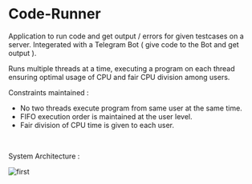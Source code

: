 # Code-Runner

Application to run code and get output / errors for given testcases on a server.
Integerated with a Telegram Bot ( give code to the Bot and get output ).

Runs multiple threads at a time, executing a program on each thread ensuring optimal usage of CPU and fair CPU division among users.

Constraints maintained : 
- No two threads execute program from same user at the same time.
- FIFO execution order is maintained at the user level.
- Fair division of CPU time is given to each user.
<br>

System Architecture : 

![first](https://github.com/sacihn173/Code-Runner/assets/73626851/7f3fbdb9-516a-4ee7-91d6-0b6b56eed0fe)

